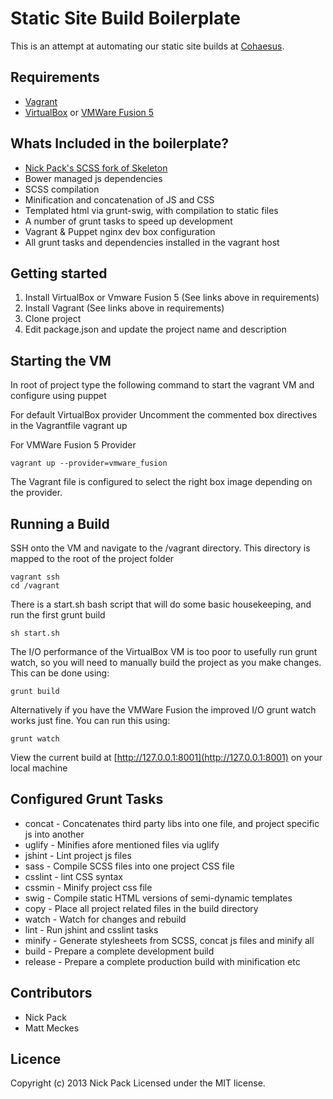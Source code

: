 # Static Site Build Boilerplate
This is an attempt at automating our static site builds at [Cohaesus](http://www.cohaesus.co.uk).

## Requirements
* [Vagrant](http://www.vagrantup.com/)
* [VirtualBox](https://www.virtualbox.org/) or [VMWare Fusion 5](http://www.vmware.com/products/fusion/overview.html)

## Whats Included in the boilerplate?

* [Nick Pack's SCSS fork of Skeleton](https://github.com/nickpack/Ribs)
* Bower managed js dependencies
* SCSS compilation
* Minification and concatenation of JS and CSS
* Templated html via grunt-swig, with compilation to static files
* A number of grunt tasks to speed up development
* Vagrant & Puppet nginx dev box configuration
* All grunt tasks and dependencies installed in the vagrant host

## Getting started
1. Install VirtualBox or Vmware Fusion 5 (See links above in requirements)
2. Install Vagrant (See links above in requirements)
3. Clone project
4. Edit package.json and update the project name and description

## Starting the VM
In root of project type the following command to start the vagrant VM and configure using puppet

For default VirtualBox provider
	Uncomment the commented box directives in the Vagrantfile
    vagrant up

For VMWare Fusion 5 Provider

    vagrant up --provider=vmware_fusion

The Vagrant file is configured to select the right box image depending on the provider.

## Running a Build
SSH onto the VM and navigate to the /vagrant directory. 
This directory is mapped to the root of the project folder

    vagrant ssh
    cd /vagrant
    
There is a start.sh bash script that will do some basic housekeeping, 
and run the first grunt build

    sh start.sh

The I/O performance of the VirtualBox VM is too poor to usefully run grunt watch, 
so you will need to manually build the project as you make changes. This can be done using:

    grunt build

Alternatively if you have the VMWare Fusion the improved I/O grunt watch works just fine. 
You can run this using:
    
    grunt watch
 
View the current build at [http://127.0.0.1:8001](http://127.0.0.1:8001) on your local machine 

## Configured Grunt Tasks
* concat - Concatenates third party libs into one file, and project specific js into another
* uglify - Minifies afore mentioned files via uglify
* jshint - Lint project js files
* sass - Compile SCSS files into one project CSS file
* csslint - lint CSS syntax
* cssmin - Minify project css file
* swig - Compile static HTML versions of semi-dynamic templates
* copy - Place all project related files in the build directory
* watch - Watch for changes and rebuild
* lint - Run jshint and csslint tasks
* minify - Generate stylesheets from SCSS, concat js files and minify all
* build - Prepare a complete development build
* release - Prepare a complete production build with minification etc

## Contributors
* Nick Pack
* Matt Meckes

## Licence
Copyright (c) 2013 Nick Pack
Licensed under the MIT license.	